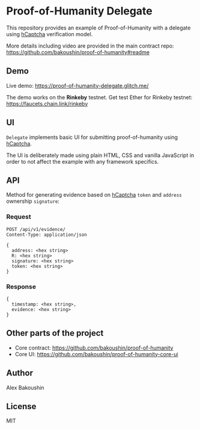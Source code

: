 # Proof-of-Humanity Delegate

This repository provides an example of Proof-of-Humanity with a delegate using [hCaptcha](https://www.hcaptcha.com/) verification model.

More details including video are provided in the main contract repo: https://github.com/bakoushin/proof-of-humanity#readme

## Demo

Live demo: https://proof-of-humanity-delegate.glitch.me/

The demo works on the **Rinkeby** testnet. Get test Ether for Rinkeby testnet: https://faucets.chain.link/rinkeby 

## UI

`Delegate` implements basic UI for submitting proof-of-humanity using [hCaptcha](https://www.hcaptcha.com/).

The UI is deliberately made using plain HTML, CSS and vanilla JavaScript in order to not affect the example with any framework specifics. 

## API

Method for generating evidence based on [hCaptcha](https://www.hcaptcha.com/) `token` and `address` ownership `signature`:

### Request

```
POST /api/v1/evidence/
Content-Type: application/json

{
  address: <hex string>
  R: <hex string>
  signature: <hex string>
  token: <hex string>
}
```

### Response

```
{
  timestamp: <hex string>,
  evidence: <hex string>
}
```

## Other parts of the project

* Core contract: https://github.com/bakoushin/proof-of-humanity
* Core UI: https://github.com/bakoushin/proof-of-humanity-core-ui

## Author

Alex Bakoushin

## License

MIT
